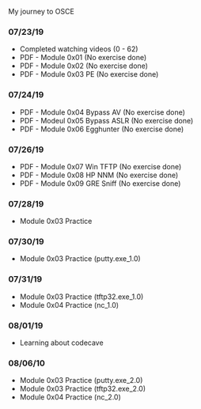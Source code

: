 My journey to OSCE

### 07/23/19
* Completed watching videos (0 - 62)
* PDF - Module 0x01 (No exercise done)
* PDF - Module 0x02 (No exercise done)
* PDF - Module 0x03 PE (No exercise done)

### 07/24/19
* PDF - Module 0x04 Bypass AV (No exercise done)
* PDF - Modeul 0x05 Bypass ASLR (No exercise done)
* PDF - Module 0x06 Egghunter (No exercise done)

### 07/26/19
* PDF - Module 0x07 Win TFTP (No exercise done)
* PDF - Module 0x08 HP NNM (No exercise done)
* PDF - Module 0x09 GRE Sniff (No exercise done)

### 07/28/19
* Module 0x03 Practice

### 07/30/19
* Module 0x03 Practice (putty.exe_1.0)

### 07/31/19
* Module 0x03 Practice (tftp32.exe_1.0)
* Module 0x04 Practice (nc_1.0)

### 08/01/19
* Learning about codecave

### 08/06/10
* Module 0x03 Practice (putty.exe_2.0)
* Module 0x03 Practice (tftp32.exe_2.0)
* Module 0x04 Practice (nc_2.0)
